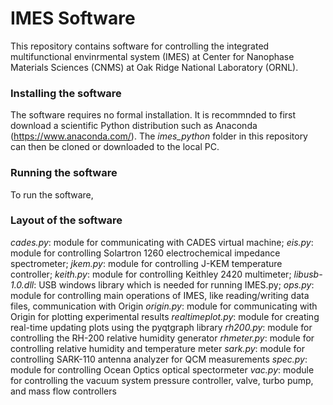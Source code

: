 # IMES Software

This repository contains software for controlling the integrated multifunctional envinrmental system (IMES) at Center for Nanophase Materials Sciences (CNMS) at Oak Ridge National Laboratory (ORNL).

### Installing the software

The software requires no formal installation. It is recommnded to first download a scientific Python distribution such as Anaconda (https://www.anaconda.com/). The *imes_python* folder in this repository can then be cloned or downloaded to the local PC.

### Running the software

To run the software, 


### Layout of the software



*cades.py*: module for communicating with CADES virtual machine;
*eis.py*: module for controlling Solartron 1260 electrochemical impedance spectrometer;
*jkem.py*: module for controlling J-KEM temperature controller;
*keith.py*:	module for controlling Keithley 2420 multimeter;
*libusb-1.0.dll*: USB windows library which is needed for running IMES.py;
*ops.py*:	module for controlling main operations of IMES, like reading/writing data files, communication with Origin
*origin.py*: module for communicating with Origin for plotting experimental results
*realtimeplot.py*: module for creating real-time updating plots using the pyqtgraph library
*rh200.py*:	module for controlling the RH-200 relative humidity generator
*rhmeter.py*: module for controlling relative humidity and temperature meter
*sark.py*: module for controlling SARK-110 antenna analyzer for QCM measurements
*spec.py*: module for controlling Ocean Optics optical spectormeter
*vac.py*: module for controlling the vacuum system pressure controller, valve, turbo pump, and mass flow controllers


